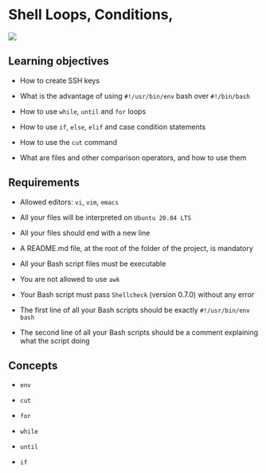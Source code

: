 # Shell Loops, Conditions,

![](https://phoenixnap.com/kb/wp-content/uploads/2021/12/individual.sh-for-loop-script.png)



## Learning objectives



- How to create SSH keys

- What is the advantage of using `#!/usr/bin/env` bash over `#!/bin/bash`

- How to use `while`, `until` and `for` loops

- How to use `if`, `else`, `elif` and case condition statements

- How to use the `cut` command

- What are files and other comparison operators, and how to use them



## Requirements



- Allowed editors: `vi`, `vim`, `emacs`

- All your files will be interpreted on `Ubuntu 20.04 LTS`

- All your files should end with a new line

- A README.md file, at the root of the folder of the project, is mandatory

- All your Bash script files must be executable

- You are not allowed to use `awk`

- Your Bash script must pass `Shellcheck` (version 0.7.0) without any error

- The first line of all your Bash scripts should be exactly `#!/usr/bin/env bash`

- The second line of all your Bash scripts should be a comment explaining what the script doing



## Concepts



- `env`

- `cut`

- `for`

- `while`

- `until`

- `if`
